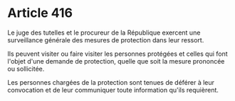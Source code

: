 # Article 416

Le juge des tutelles et le procureur de la République exercent une surveillance générale des mesures de protection dans leur ressort.

Ils peuvent visiter ou faire visiter les personnes protégées et celles qui font l'objet d'une demande de protection, quelle que soit la mesure prononcée ou sollicitée.

Les personnes chargées de la protection sont tenues de déférer à leur convocation et de leur communiquer toute information qu'ils requièrent.
